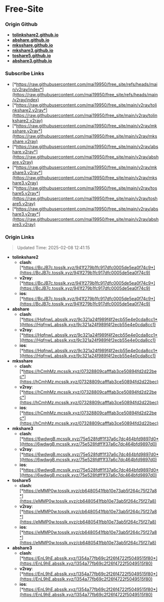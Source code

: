 # Free-Site

### Origin Github

- [**tolinkshare2.github.io**](https://github.com/tolinkshare2/tolinkshare2.github.io)
- [**abshare.github.io**](https://github.com/abshare/abshare.github.io)
- [**mksshare.github.io**](https://github.com/mksshare/mksshare.github.io)
- [**mkshare3.github.io**](https://github.com/mkshare3/mkshare3.github.io)
- [**toshare5.github.io**](https://github.com/toshare5/toshare5.github.io)
- [**abshare3.github.io**](https://github.com/abshare3/abshare3.github.io)

### Subscribe Links

- [*https://raw.githubusercontent.com/mai19950/free_site/refs/heads/main/v2ray/index*](https://raw.githubusercontent.com/mai19950/free_site/refs/heads/main/v2ray/index)
- [*https://raw.githubusercontent.com/mai19950/free_site/main/v2ray/tolinkshare2.v2ray*](https://raw.githubusercontent.com/mai19950/free_site/main/v2ray/tolinkshare2.v2ray)
- [*https://raw.githubusercontent.com/mai19950/free_site/main/v2ray/mksshare.v2ray*](https://raw.githubusercontent.com/mai19950/free_site/main/v2ray/mksshare.v2ray)
- [*https://raw.githubusercontent.com/mai19950/free_site/main/v2ray/abshare.v2ray*](https://raw.githubusercontent.com/mai19950/free_site/main/v2ray/abshare.v2ray)
- [*https://raw.githubusercontent.com/mai19950/free_site/main/v2ray/mkshare3.v2ray*](https://raw.githubusercontent.com/mai19950/free_site/main/v2ray/mkshare3.v2ray)
- [*https://raw.githubusercontent.com/mai19950/free_site/main/v2ray/toshare5.v2ray*](https://raw.githubusercontent.com/mai19950/free_site/main/v2ray/toshare5.v2ray)
- [*https://raw.githubusercontent.com/mai19950/free_site/main/v2ray/abshare3.v2ray*](https://raw.githubusercontent.com/mai19950/free_site/main/v2ray/abshare3.v2ray)

### Origin Links

> Updated Time: 2025-02-08 12:41:15

- **tolinkshare2**
  - **clash**: [*https://BcJB7c.tosslk.xyz/941f279b1fc917dfc0005de5ea0f74c9*](https://BcJB7c.tosslk.xyz/941f279b1fc917dfc0005de5ea0f74c9)
  - **v2ray**: [*https://BcJB7c.tosslk.xyz/941f279b1fc917dfc0005de5ea0f74c9*](https://BcJB7c.tosslk.xyz/941f279b1fc917dfc0005de5ea0f74c9)
  - **ios**: [*https://BcJB7c.tosslk.xyz/941f279b1fc917dfc0005de5ea0f74c9*](https://BcJB7c.tosslk.xyz/941f279b1fc917dfc0005de5ea0f74c9)
- **abshare**
  - **clash**: [*https://HqfnwL.absslk.xyz/9c321a24f989f4f2ecb55e4e0cda8cc1*](https://HqfnwL.absslk.xyz/9c321a24f989f4f2ecb55e4e0cda8cc1)
  - **v2ray**: [*https://HqfnwL.absslk.xyz/9c321a24f989f4f2ecb55e4e0cda8cc1*](https://HqfnwL.absslk.xyz/9c321a24f989f4f2ecb55e4e0cda8cc1)
  - **ios**: [*https://HqfnwL.absslk.xyz/9c321a24f989f4f2ecb55e4e0cda8cc1*](https://HqfnwL.absslk.xyz/9c321a24f989f4f2ecb55e4e0cda8cc1)
- **mksshare**
  - **clash**: [*https://hCmhMz.mcsslk.xyz/07328809cafffab3ce50894fd2d22bec*](https://hCmhMz.mcsslk.xyz/07328809cafffab3ce50894fd2d22bec)
  - **v2ray**: [*https://hCmhMz.mcsslk.xyz/07328809cafffab3ce50894fd2d22bec*](https://hCmhMz.mcsslk.xyz/07328809cafffab3ce50894fd2d22bec)
  - **ios**: [*https://hCmhMz.mcsslk.xyz/07328809cafffab3ce50894fd2d22bec*](https://hCmhMz.mcsslk.xyz/07328809cafffab3ce50894fd2d22bec)
- **mkshare3**
  - **clash**: [*https://6wdwgB.mcsslk.xyz/75e528fdff1f37a6c7dc464bfd9897d0*](https://6wdwgB.mcsslk.xyz/75e528fdff1f37a6c7dc464bfd9897d0)
  - **v2ray**: [*https://6wdwgB.mcsslk.xyz/75e528fdff1f37a6c7dc464bfd9897d0*](https://6wdwgB.mcsslk.xyz/75e528fdff1f37a6c7dc464bfd9897d0)
  - **ios**: [*https://6wdwgB.mcsslk.xyz/75e528fdff1f37a6c7dc464bfd9897d0*](https://6wdwgB.mcsslk.xyz/75e528fdff1f37a6c7dc464bfd9897d0)
- **toshare5**
  - **clash**: [*https://eMMP0w.tosslk.xyz/cb6480541fbb10e73ab5f264c75f27a8*](https://eMMP0w.tosslk.xyz/cb6480541fbb10e73ab5f264c75f27a8)
  - **v2ray**: [*https://eMMP0w.tosslk.xyz/cb6480541fbb10e73ab5f264c75f27a8*](https://eMMP0w.tosslk.xyz/cb6480541fbb10e73ab5f264c75f27a8)
  - **ios**: [*https://eMMP0w.tosslk.xyz/cb6480541fbb10e73ab5f264c75f27a8*](https://eMMP0w.tosslk.xyz/cb6480541fbb10e73ab5f264c75f27a8)
- **abshare3**
  - **clash**: [*https://EnL9hE.absslk.xyz/1354a77fb69c2f26f4722f5049515f80*](https://EnL9hE.absslk.xyz/1354a77fb69c2f26f4722f5049515f80)
  - **v2ray**: [*https://EnL9hE.absslk.xyz/1354a77fb69c2f26f4722f5049515f80*](https://EnL9hE.absslk.xyz/1354a77fb69c2f26f4722f5049515f80)
  - **ios**: [*https://EnL9hE.absslk.xyz/1354a77fb69c2f26f4722f5049515f80*](https://EnL9hE.absslk.xyz/1354a77fb69c2f26f4722f5049515f80)
